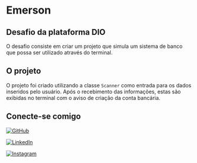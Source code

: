 
# Emerson

## Desafio da plataforma DIO

O desafio consiste em criar um projeto que simula um sistema de banco que possa ser utilizado através do terminal.

## O projeto

O projeto foi criado utilizando a classe `Scanner` como entrada para os dados inseridos pelo usuário. Após o recebimento das informações, estas são exibidas no terminal com o aviso de criação da conta bancária.

## Conecte-se comigo

[![GitHub](https://img.shields.io/badge/GitHub-100000?style=for-the-badge&logo=github&logoColor=white)](https://github.com/Emerson2310)

[![LinkedIn](https://img.shields.io/badge/LinkedIn-0077B5?style=for-the-badge&logo=linkedin&logoColor=white)](https://www.linkedin.com/in/emerson-xavier-752a161b4/)

[![Instagram](https://img.shields.io/badge/-Instagram-%23E4405F?style=for-the-badge&logo=instagram&logoColor=white)](https://www.instagram.com/emersonxavier2206/)
